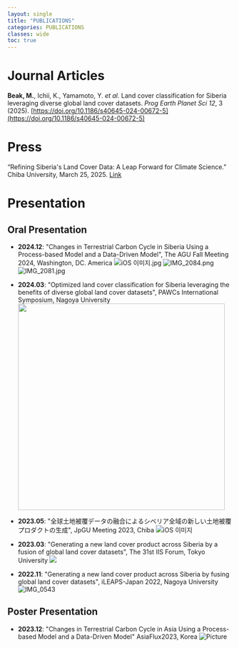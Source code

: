 ```yaml
---
layout: single
title: "PUBLICATIONS"
categories: PUBLICATIONS
classes: wide
toc: true
---
```


# Journal Articles

**Beak, M.**, Ichii, K., Yamamoto, Y. *et al.* Land cover classification for Siberia leveraging diverse global land cover datasets. *Prog Earth Planet Sci* *12*, 3 (2025). [https://doi.org/10.1186/s40645-024-00672-5](https://doi.org/10.1186/s40645-024-00672-5)



# Press
“Refining Siberia's Land Cover Data: A Leap Forward for Climate Science.” Chiba University, March 25, 2025. [Link](https://www.chiba-u.ac.jp/e/others/topics/topics/refining_siberias_land_cover_data_a_leap_forward_for_climate_science.html)



# Presentation

## Oral Presentation

- **2024.12**: "Changes in Terrestrial Carbon Cycle in Siberia Using a Process-based Model and a Data-Driven Model", The AGU Fall Meeting 2024, Washington, DC. America ![iOS 이미지.jpg](../../images/2025-01-08-second/317a9ce33f9a97b868989110589018d4f3e745f6.jpg) ![IMG_2084.png](../../images/2025-01-08-second/7d0a7b7c4bf453aa5590d6bf38f681623076cf94.png) ![IMG_2081.jpg](../../images/2025-01-08-second/6e49fcfeed7cf4227980433648e644b785942c8d.jpg)

- **2024.03**: "Optimized land cover classification for Siberia leveraging the benefits of diverse global land cover datasets", PAWCs International Symposium, Nagoya University <img title="" src="https://enpawcs.home.blog/wp-content/uploads/2024/03/img_8532.jpg" alt="" width="463" data-align="center">

- **2023.05**: "全球土地被覆データの融合によるシベリア全域の新しい土地被覆プロダクトの生成", JpGU Meeting 2023, Chiba ![iOS 이미지](https://github.com/user-attachments/assets/d17204fd-6746-40f6-8d87-3cb33ab53dd4)

- **2023.03**: "Generating a new land cover product across Siberia by a fusion of global land cover datasets", The 31st IIS Forum, Tokyo University ![](../../images/2025-01-08-second/2025-01-08-21-20-10-image.png)

- **2022.11**: "Generating a new land cover product across Siberia by fusing global land cover datasets", iLEAPS-Japan 2022, Nagoya University ![IMG_0543](https://github.com/user-attachments/assets/85c5526b-b041-49e9-bf16-e201124c4b24)



## Poster Presentation

- **2023.12**: "Changes in Terrestrial Carbon Cycle in Asia Using a Process-based Model and a Data-Driven Model" AsiaFlux2023, Korea ![Picture](https://ichiilab.weebly.com/uploads/1/0/9/1/109128265/published/img-1977.jpg?1704198328)



